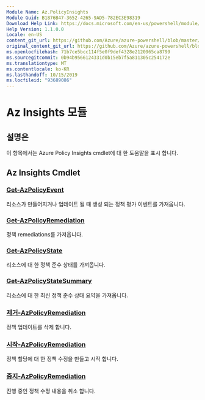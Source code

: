 ```yaml
---
Module Name: Az.PolicyInsights
Module Guid: B1876B47-3652-4265-9AD5-782EC3E98319
Download Help Link: https://docs.microsoft.com/en-us/powershell/module/az.policyinsights
Help Version: 1.1.0.0
Locale: en-US
content_git_url: https://github.com/Azure/azure-powershell/blob/master/src/PolicyInsights/PolicyInsights/help/Az.PolicyInsights.md
original_content_git_url: https://github.com/Azure/azure-powershell/blob/master/src/PolicyInsights/PolicyInsights/help/Az.PolicyInsights.md
ms.openlocfilehash: 71b7ce5bcc114f5e0f9def4328e2120965ca8799
ms.sourcegitcommit: 0b94b9566124331d0b15eb7f5a811305c254172e
ms.translationtype: MT
ms.contentlocale: ko-KR
ms.lasthandoff: 10/15/2019
ms.locfileid: "93689086"
---
```

# Az Insights 모듈
## 설명은
이 항목에서는 Azure Policy Insights cmdlet에 대 한 도움말을 표시 합니다.

## Az Insights Cmdlet
### [Get-AzPolicyEvent](Get-AzPolicyEvent.md)
리소스가 만들어지거나 업데이트 될 때 생성 되는 정책 평가 이벤트를 가져옵니다.

### [Get-AzPolicyRemediation](Get-AzPolicyRemediation.md)
정책 remediations를 가져옵니다.

### [Get-AzPolicyState](Get-AzPolicyState.md)
리소스에 대 한 정책 준수 상태를 가져옵니다.

### [Get-AzPolicyStateSummary](Get-AzPolicyStateSummary.md)
리소스에 대 한 최신 정책 준수 상태 요약을 가져옵니다.

### [제거-AzPolicyRemediation](Remove-AzPolicyRemediation.md)
정책 업데이트를 삭제 합니다.

### [시작-AzPolicyRemediation](Start-AzPolicyRemediation.md)
정책 할당에 대 한 정책 수정을 만들고 시작 합니다.

### [중지-AzPolicyRemediation](Stop-AzPolicyRemediation.md)
진행 중인 정책 수정 내용을 취소 합니다.


